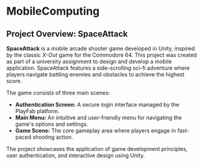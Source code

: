# MobileComputing
## Project Overview: SpaceAttack

**SpaceAttack** is a mobile arcade shooter game developed in Unity, inspired by the classic *X-Out* game for the Commodore 64. This project was created as part of a university assignment to design and develop a mobile application. SpaceAttack features a side-scrolling sci-fi adventure where players navigate battling enemies and obstacles to achieve the highest score.

The game consists of three main scenes:
- **Authentication Screen:** A secure login interface managed by the PlayFab platform.
- **Main Menu:** An intuitive and user-friendly menu for navigating the game's options and settings.
- **Game Scene:** The core gameplay area where players engage in fast-paced shooting action.

The project showcases the application of game development principles, user authentication, and interactive design using Unity.

